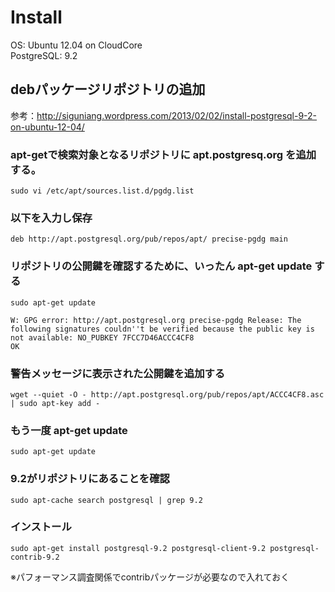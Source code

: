 # Install

OS: Ubuntu 12.04 on CloudCore  
PostgreSQL: 9.2  


## debパッケージリポジトリの追加

参考：http://siguniang.wordpress.com/2013/02/02/install-postgresql-9-2-on-ubuntu-12-04/  

### apt-getで検索対象となるリポジトリに apt.postgresq.org を追加する。  

    sudo vi /etc/apt/sources.list.d/pgdg.list

### 以下を入力し保存

    deb http://apt.postgresql.org/pub/repos/apt/ precise-pgdg main

### リポジトリの公開鍵を確認するために、いったん apt-get update する

    sudo apt-get update

    W: GPG error: http://apt.postgresql.org precise-pgdg Release: The following signatures couldn''t be verified because the public key is not available: NO_PUBKEY 7FCC7D46ACCC4CF8
    OK


### 警告メッセージに表示された公開鍵を追加する

    wget --quiet -O - http://apt.postgresql.org/pub/repos/apt/ACCC4CF8.asc | sudo apt-key add -


### もう一度 apt-get update

    sudo apt-get update


### 9.2がリポジトリにあることを確認

    sudo apt-cache search postgresql | grep 9.2


### インストール

    sudo apt-get install postgresql-9.2 postgresql-client-9.2 postgresql-contrib-9.2

※パフォーマンス調査関係でcontribパッケージが必要なので入れておく



